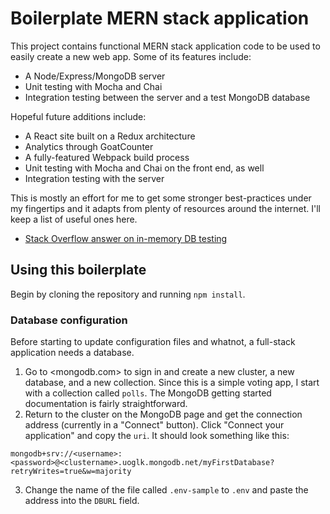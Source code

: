 # Boilerplate MERN stack application

This project contains functional MERN stack application code to be used to easily create a new web app. Some of its features include:

* A Node/Express/MongoDB server
* Unit testing with Mocha and Chai
* Integration testing between the server and a test MongoDB database

Hopeful future additions include:

* A React site built on a Redux architecture
* Analytics through GoatCounter
* A fully-featured Webpack build process
* Unit testing with Mocha and Chai on the front end, as well
* Integration testing with the server

This is mostly an effort for me to get some stronger best-practices under my fingertips and it adapts from plenty of resources around the internet. I'll keep a list of useful ones here.

* [Stack Overflow answer on in-memory DB testing](https://stackoverflow.com/questions/17342144/how-to-setup-mongodb-for-integration-tests-in-nodejs#51677683)

## Using this boilerplate

Begin by cloning the repository and running `npm install`.

### Database configuration

Before starting to update configuration files and whatnot, a full-stack application needs a database.

1. Go to <mongodb.com> to sign in and create a new cluster, a new database, and a new collection. Since this is a simple voting app, I start with a collection called `polls`. The MongoDB getting started documentation is fairly straightforward.
2. Return to the cluster on the MongoDB page and get the connection address (currently in a "Connect" button). Click "Connect your application" and copy the `uri`. It should look something like this:

```
mongodb+srv://<username>:<password>@<clustername>.uoglk.mongodb.net/myFirstDatabase?retryWrites=true&w=majority
```

3. Change the name of the file called `.env-sample` to `.env` and paste the address into the `DBURL` field.